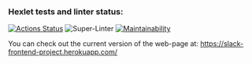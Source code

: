 ### Hexlet tests and linter status:
[![Actions Status](https://github.com/nofacez/frontend-project-lvl4/workflows/hexlet-check/badge.svg)](https://github.com/nofacez/frontend-project-lvl4/actions)
![Super-Linter](https://github.com/nofacez/frontend-project-lvl4/workflows/lint/badge.svg)
[![Maintainability](https://api.codeclimate.com/v1/badges/b713ea2bf464323d260e/maintainability)](https://codeclimate.com/github/nofacez/frontend-project-lvl4/maintainability)

You can check out the current version of the web-page at: https://slack-frontend-project.herokuapp.com/
